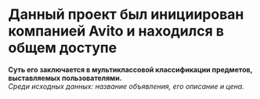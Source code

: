 # Данный проект был инициирован компанией Avito и находился в общем доступе
<b>Суть его заключается в мультиклассовой классификации предметов, выставляемых пользователями.</b> <br> 
<i>Среди исходных данных: название объявления, его описание и цена.</i>
